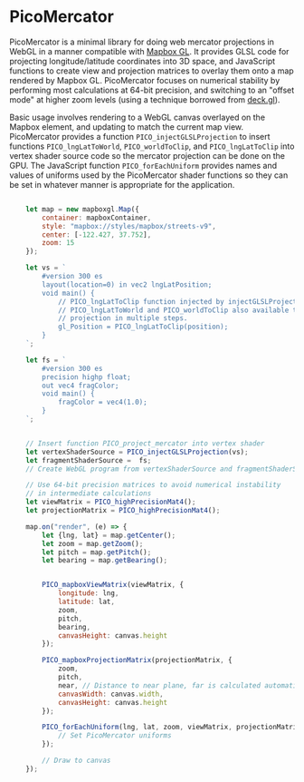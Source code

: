 PicoMercator
============

PicoMercator is a minimal library for doing web mercator projections in WebGL in a manner compatible with [Mapbox GL](https://github.com/mapbox/mapbox-gl-js). It provides GLSL code for projecting longitude/latitude coordinates into 3D space, and JavaScript functions to create view and projection matrices to overlay them onto a map rendered by Mapbox GL. PicoMercator focuses on numerical stability by performing most calculations at 64-bit precision, and switching to an "offset mode" at higher zoom levels (using a technique borrowed from [deck.gl](https://medium.com/vis-gl/how-sometimes-assuming-the-earth-is-flat-helps-speed-up-rendering-in-deck-gl-c43b72fd6db4)).

Basic usage involves rendering to a WebGL canvas overlayed on the Mapbox element, and updating to match the current map view. PicoMercator provides a function `PICO_injectGLSLProjection` to insert functions `PICO_lngLatToWorld`, `PICO_worldToClip`, and `PICO_lngLatToClip` into vertex shader source code so the mercator projection can be done on the GPU. The JavaScript function `PICO_forEachUniform` provides names and values of uniforms used by the PicoMercator shader functions so they can be set in whatever manner is appropriate for the application.

```JavaScript

    let map = new mapboxgl.Map({
        container: mapboxContainer,
        style: "mapbox://styles/mapbox/streets-v9",
        center: [-122.427, 37.752],
        zoom: 15
    });

    let vs = `
        #version 300 es
        layout(location=0) in vec2 lngLatPosition;
        void main() {
            // PICO_lngLatToClip function injected by injectGLSLProjection().
            // PICO_lngLatToWorld and PICO_worldToClip also available to do
            // projection in multiple steps.
            gl_Position = PICO_lngLatToClip(position);
        }
    `;

    let fs = `
        #version 300 es
        precision highp float;
        out vec4 fragColor;
        void main() {
            fragColor = vec4(1.0);
        }
    `;


    // Insert function PICO_project_mercator into vertex shader
    let vertexShaderSource = PICO_injectGLSLProjection(vs);
    let fragmentShaderSource =  fs;
    // Create WebGL program from vertexShaderSource and fragmentShaderSource

    // Use 64-bit precision matrices to avoid numerical instability 
    // in intermediate calculations
    let viewMatrix = PICO_highPrecisionMat4();
    let projectionMatrix = PICO_highPrecisionMat4();

    map.on("render", (e) => {
        let {lng, lat} = map.getCenter();
        let zoom = map.getZoom();
        let pitch = map.getPitch();
        let bearing = map.getBearing();


        PICO_mapboxViewMatrix(viewMatrix, {
            longitude: lng,
            latitude: lat,
            zoom,
            pitch,
            bearing,
            canvasHeight: canvas.height
        });

        PICO_mapboxProjectionMatrix(projectionMatrix, {
            zoom,
            pitch,
            near, // Distance to near plane, far is calculated automatically
            canvasWidth: canvas.width,
            canvasHeight: canvas.height
        });

        PICO_forEachUniform(lng, lat, zoom, viewMatrix, projectionMatrix, (name, value) => {
            // Set PicoMercator uniforms
        });

        // Draw to canvas
    });

``` 

